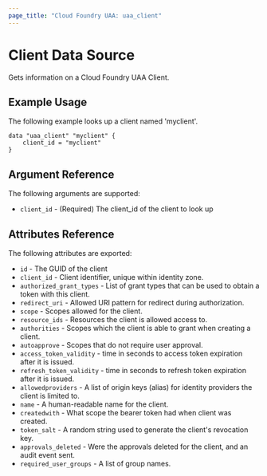```yaml
---
page_title: "Cloud Foundry UAA: uaa_client"
---
```


# Client Data Source

Gets information on a Cloud Foundry UAA Client.

## Example Usage

The following example looks up a client named 'myclient'.

```
data "uaa_client" "myclient" {
    client_id = "myclient"
}
```

## Argument Reference

The following arguments are supported:

* `client_id` - (Required) The client_id of the client to look up

## Attributes Reference

The following attributes are exported:

* `id` - The GUID of the client
* `client_id` - Client identifier, unique within identity zone.
* `authorized_grant_types` - List of grant types that can be used to obtain a token with this client.
* `redirect_uri` - Allowed URI pattern for redirect during authorization.
* `scope` - Scopes allowed for the client.
* `resource_ids` - Resources the client is allowed access to.
* `authorities` - Scopes which the client is able to grant when creating a client.
* `autoapprove` - Scopes that do not require user approval.
* `access_token_validity` - time in seconds to access token expiration after it is issued.
* `refresh_token_validity` - time in seconds to refresh token expiration after it is issued.
* `allowedproviders` - A list of origin keys (alias) for identity providers the client is limited to.
* `name` - A human-readable name for the client.
* `createdwith` - What scope the bearer token had when client was created.
* `token_salt` - A random string used to generate the client's revocation key.
* `approvals_deleted` - Were the approvals deleted for the client, and an audit event sent.
* `required_user_groups` - A list of group names.
